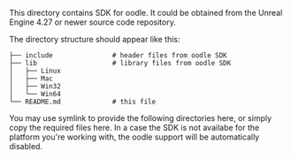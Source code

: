 ﻿This directory contains SDK for oodle. It could be obtained from the Unreal Engine 4.27 or newer source code repository.

The directory structure should appear like this:

```
├── include               # header files from oodle SDK
├── lib                   # library files from oodle SDK
│   ├── Linux
│   ├── Mac
│   ├── Win32
│   └── Win64
└── README.md             # this file
```

You may use symlink to provide the following directories here, or simply copy the required files here. In a case the SDK is
not availabe for the platform you're working with, the oodle support will be automatically disabled.
